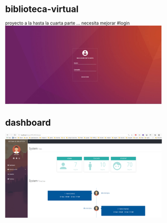 # biblioteca-virtual
proyecto a la  hasta la cuarta parte ... necesita mejorar
#login
![alt text](https://github.com/David-Matos-Salvador/Node-First-App/blob/master/src/public/biblioteca_virtual_login.png)
# dashboard
![alt text](https://github.com/David-Matos-Salvador/Node-First-App/blob/master/src/public/biblioteca_virtual.png)
